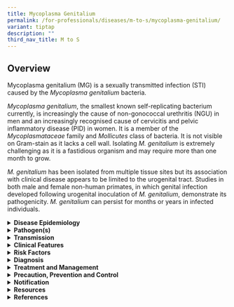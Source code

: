 ```yaml
---
title: Mycoplasma Genitalium
permalink: /for-professionals/diseases/m-to-s/mycoplasma-genitalium/
variant: tiptap
description: ""
third_nav_title: M to S
---
```

<h2>Overview</h2>
<p>Mycoplasma genitalium (MG) is a sexually transmitted infection (STI) caused
by&nbsp;the <em>Mycoplasma genitalium</em>&nbsp;bacteria.</p>
<p><em>Mycoplasma genitalium</em>, the smallest known self-replicating bacterium
currently, is increasingly the cause of non-gonococcal urethritis (NGU)
in men and an increasingly recognised cause of cervicitis and pelvic inflammatory
disease (PID) in women. It is a member of the <em>Mycoplasmataceae </em>family
and <em>Mollicutes </em>class of bacteria. It is not visible on Gram-stain
as it lacks a cell wall. Isolating <em>M. genitalium </em>is extremely challenging
as it is a fastidious organism and may require more than one month to grow.</p>
<p><em>M. genitalium </em>has been isolated from multiple tissue sites but
its association with clinical disease appears to be limited to the urogenital
tract. Studies in both male and female non-human primates, in which genital
infection developed following urogenital inoculation of <em>M. genitalium</em>,
demonstrate its pathogenicity. <em>M. genitalium </em>can persist for months
or years in infected individuals.</p>
<div data-type="detailGroup" class="isomer-accordion isomer-accordion-white">
<details class="isomer-details">
<summary><strong>Disease Epidemiology</strong>
</summary>
<div data-type="detailsContent" class="isomer-details-content">
<p>Available evidence showed that the summary prevalence was 1.3% in countries
with higher levels of development, and 3.9% in countries with lower levels.</p>
<p>The lack of a cell wall renders <em>M. genitalium </em>resistant to antibiotics
which target cell wall synthesis, such as penicillins and other beta-lactams. <em>M. genitalium </em>is
generally susceptible in vitro to the macrolides (azithromycin more than
erythromycin and clarithromycin), fluoroquinolones, tetracyclines, and
clindamycin, although resistance is a growing issue.</p>
<p>Azithromycin has at least hundredfold more activity against this organism
than the tetracyclines or most fluoroquinolones. However, strains of <em>M. genitalium </em>with
resistance to azithromycin are increasingly reported following the use
of single dose azithromycin in patients with non-gonococcal urethritis
(NGU). In addition, reports of mutations in <em>M. genitalium </em>genes
parC and gyrA, which are associated with fluoroquinolone resistance, have
also surfaced.</p>
<p>There are currently no commercially available resistance tests in Singapore
for <em>M. genitalium</em>.</p>
</div>
</details>
<details class="isomer-details">
<summary><strong>Pathogen(s)</strong>
</summary>
<div data-type="detailsContent" class="isomer-details-content">
<p><em>Mycoplasma genitalium</em>&nbsp;bacteria</p>
</div>
</details>
<details class="isomer-details">
<summary><strong>Transmission</strong>
</summary>
<div data-type="detailsContent" class="isomer-details-content">
<p>MG is transmitted through vaginal and anal intercourse with an infected
individual. Researchers are still determining whether sex partners can
spread&nbsp;<em>MG</em>&nbsp;through oral sex.</p>
<p></p>
<p><strong>Incubation period:</strong> Undefined</p>
<p><strong>Infectious period: </strong>Uncertain</p>
</div>
</details>
<details class="isomer-details">
<summary><strong>Clinical Features</strong>
</summary>
<div data-type="detailsContent" class="isomer-details-content">
<p>MG causes symptomatic and asymptomatic urethritis among men. When present,
the typical symptoms of MG<em>-</em>urethritis include:</p>
<ul data-tight="true" class="tight">
<li>
<p>Dysuria;</p>
</li>
<li>
<p>Urethral pruritus; or</p>
</li>
<li>
<p>Purulent or mucopurulent urethral discharge.</p>
</li>
</ul>
<p>Among women, MG&nbsp;may cause cervicitis and pelvic inflammatory disease
(PID), though individuals with cervicitis due to MG&nbsp;often are asymptomatic.
When present, symptoms associated with MG cervicitis include:</p>
<ul data-tight="true" class="tight">
<li>
<p>Vaginal discharge;</p>
</li>
<li>
<p>Vaginal itching;</p>
</li>
<li>
<p>Dysuria; or</p>
</li>
<li>
<p>Pelvic discomfort.</p>
</li>
</ul>
<p>If untreated, PID may lead to:</p>
<ul data-tight="true" class="tight">
<li>
<p>Formation of scar tissue that blocks fallopian tubes;&nbsp;</p>
</li>
<li>
<p>Ectopic pregnancy;</p>
</li>
<li>
<p>Infetility; or</p>
</li>
<li>
<p>Long-term pelvic/abdominal pain.</p>
</li>
</ul>
</div>
</details>
<details class="isomer-details">
<summary><strong>Risk Factors</strong>
</summary>
<div data-type="detailsContent" class="isomer-details-content">
<p>Risk factors include:</p>
<ul data-tight="true" class="tight">
<li>
<p>Unprotected sex with an infected person;</p>
</li>
<li>
<p>Having multiple sex partners;</p>
</li>
<li>
<p>Inconsistent condom use if the relationship is not monogamous; or</p>
</li>
<li>
<p>History or current presence of other STIs.</p>
</li>
</ul>
</div>
</details>
<details class="isomer-details">
<summary><strong>Diagnosis</strong>
</summary>
<div data-type="detailsContent" class="isomer-details-content">
<p>In the clinical setting, the microbiological diagnosis of <em>M. genitalium </em>is
infrequently made because of the absence of commercially available, FDA-cleared
diagnostic tests. However, if available, the diagnosis of <em>M. genitalium </em>infection
may be made through detection of the organism using nucleic acid amplification
tests (NAAT). The preferred specimens are a first-void urine sample in
men/women and a cervical swab in women.</p>
<p>NAATs are the only clinically useful method of detecting <em>M. genitalium </em>but
are not widely available locally; the DSC clinic provides a PCR test with
a turnaround of seven working days. There are no standardised serological
tests for <em>M. genitalium.</em>
</p>
<p>Clinical suspicion of infection by <em>M. genitalium </em>should be high,
and treatment can be given empirically even before laboratory confirmation.
The approach to therapy of <em>M. genitalium </em>depends on the timing
of presentation, the availability of <em>M. genitalium </em>PCR testing,
and the treatment history. Treatment for <em>M. genitalium </em>can be considered
in patients with NGU or MPC with a negative chlamydial PCR who continue
to have symptoms and signs.</p>
</div>
</details>
<details class="isomer-details">
<summary><strong>Treatment and Management</strong>
</summary>
<div data-type="detailsContent" class="isomer-details-content">
<p>Empiric treatment for urethritis, cervicitis, and PID includes therapy
for <em>C. trachomatis </em>with doxycycline or azithromycin. Both agents
have activity against <em>M. genitalium</em>, although clinical evidence
suggests that azithromycin is superior to doxycycline. However high rates
(50%) of macrolide resistance and fluoroquinolone mutations (20%) in <em>M. genitalium </em>have
been reported.</p>
<p>Recommended regimens if macrolide resistant, resistance testing not available,
or failed macrolide treatment:</p>
<ul data-tight="true" class="tight">
<li>
<p>Doxycycline 100mg orally 2 times a day, for 7 days followed by moxifloxacin
400mg orally daily for 7 days.</p>
</li>
</ul>
<p>Recommended regimens if macrolide sensitive:</p>
<ul data-tight="true" class="tight">
<li>
<p>Doxycycline 100mg orally 2 times a day, for 7 days followed by azithromycin
1g orally STAT then 500mg orally daily for 3 days.</p>
</li>
</ul>
<p>Recommended regimens if failed macrolide and fluoroquinolone treatment:</p>
<ul data-tight="true" class="tight">
<li>
<p>Minocycline 100mg orally 2 times a day, for 14 days;</p>
</li>
<li>
<p>Doxycycline 100mg orally 2 times a day, for 10 days <em>plus </em>pristinamycin
1g 3 times a day, for 10 days; or</p>
</li>
<li>
<p>Pristinamycin 1g orally 4 times a day, for 10 days.</p>
</li>
</ul>
<p>Recommended regimens for complicated infection (PID/epididymo-orchitis):</p>
<ul data-tight="true" class="tight">
<li>
<p>Moxifloxacin 400mg orally daily for 14 days.</p>
</li>
</ul>
</div>
</details>
<details class="isomer-details">
<summary><strong>Precaution, Prevention and Control</strong>
</summary>
<div data-type="detailsContent" class="isomer-details-content">
<p><strong>Prevention of MG:</strong>
</p>
<ul data-tight="true" class="tight">
<li>
<p>Not having sex;</p>
</li>
<li>
<p>Consistent and correct use of condoms when engaging in sexual activity;&nbsp;</p>
</li>
<li>
<p>Limit the number of sex partners; and</p>
</li>
<li>
<p>Get tested for STIs regularly.</p>
</li>
</ul>
<p>Management of sexual contacts</p>
<p>Although there are no guidelines for partner referral and treatment, it
is reasonable to screen all sexual partners of laboratory-confirmed cases
of <em>M. genitalium </em>and treat if positive. If screening of sexual
partners of index patients with confirmed <em>M. genitalium </em>is not
possible, treat <em>M. genitalium </em>empirically, based on evidence of
its sexual transmission. Although the incubation period of this pathogen
remains undefined, screening should target sexual partners within the past
60 days.</p>
</div>
</details>
<details class="isomer-details">
<summary><strong>Notification</strong>
</summary>
<div data-type="detailsContent" class="isomer-details-content">
<p>MG is not a notifiable disease.</p>
</div>
</details>
<details class="isomer-details">
<summary><strong>Resources</strong>
</summary>
<div data-type="detailsContent" class="isomer-details-content">
<p>Please refer to <a href="https://www.nsc.com.sg/dsc/healthcare-professionals/publications/Pages/STI-Management-Guidelines.aspx" rel="noopener noreferrer nofollow" target="_blank">DSC’s website</a> for
more information on MG.</p>
</div>
</details>
<details class="isomer-details">
<summary><strong>References</strong>
</summary>
<div data-type="detailsContent" class="isomer-details-content">
<ul data-tight="true" class="tight">
<li>
<p>Baumann et al., Prevalence of&nbsp;<em>Mycoplasma genitalium</em>&nbsp;in
different population groups: systematic review andmeta-analysis. <a href="https://www.ncbi.nlm.nih.gov/pmc/articles/PMC5969327/" rel="noopener noreferrer nofollow" target="_blank">Sex Transm Infect.</a>&nbsp;2018
Jun; 94(4): 255–262.</p>
</li>
<li>
<p>Centers for Disease Control and Prevention. STI treatment guidelines:
Mycoplasma genitalium. 2021.</p>
</li>
<li>
<p>Department of Sexually Transmitted Infections Control (DSC). STI management
guidelines 7<sup>th</sup> edition. 2021.</p>
</li>
</ul>
</div>
</details>
</div>
<p></p>